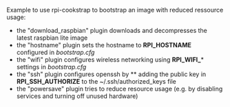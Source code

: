 
Example to use rpi-cookstrap to bootstrap an image with reduced
ressource usage:

* the "download_raspbian" plugin downloads and decompresses the
  latest raspbian lite image
* the "hostname" plugin sets the hostname to **RPI_HOSTNAME** configured
  in *bootstrap.cfg*
* the "wifi" plugin configures wireless networking using **RPI_WIFI_***
  settings in *bootstrap.cfg*
* the "ssh" plugin configures openssh by
** adding the public key in **RPI_SSH_AUTHORIZE** to the
   ~/.ssh/authorized_keys file
* the "powersave" plugin tries to reduce resource usage (e.g. by
  disabling services and turning off unused hardware)
